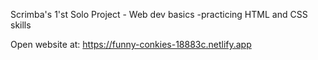 Scrimba's 1'st Solo Project - Web dev basics
-practicing HTML and CSS skills

Open website at: https://funny-conkies-18883c.netlify.app